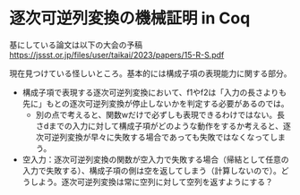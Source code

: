 # 逐次可逆列変換の機械証明 in Coq

基にしている論文は以下の大会の予稿
https://jssst.or.jp/files/user/taikai/2023/papers/15-R-S.pdf

現在見つけている怪しいところ。基本的には構成子項の表現能力に関する部分。

+ 構成子項で表現する逐次可逆列変換において、f1やf2は「入力の長さよりも先に」もとの逐次可逆列変換が停止しないかを判定する必要があるのでは。
  - 別の点で考えると、関数wだけで必ずしも表現できるわけではない。長さdまでの入力に対して構成子項がどのような動作をするか考えると、逐次可逆列変換が早々に失敗する場合であっても失敗ではなくなってしまう。
+ 空入力：逐次可逆列変換の関数が空入力で失敗する場合（帰結として任意の入力で失敗する）、構成子項の側は空を返してしまう（計算しないので）。どうしよう。逐次可逆列変換は常に空列に対して空列を返すようにする？
